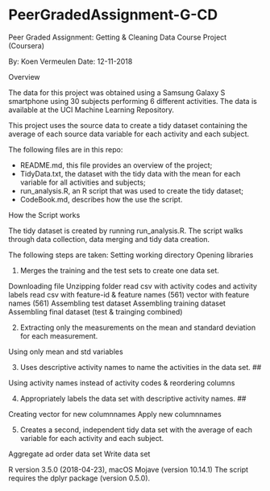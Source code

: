 # PeerGradedAssignment-G-CD
Peer Graded Assignment: Getting &amp; Cleaning Data Course Project (Coursera)

  By:     Koen Vermeulen
  Date:   12-11-2018
  
Overview

The data for this project was obtained using a Samsung Galaxy S smartphone using 30 subjects performing 6 different activities. The data is available at the UCI Machine Learning Repository.

This project uses the source data to create a tidy dataset containing the average of each source data variable for each activity and each subject.

The following files are in this repo:

- README.md, this file provides an overview of the project;
- TidyData.txt, the dataset with the tidy data with the mean for each variable for all activities and subjects;
- run_analysis.R, an R script that was used to create the tidy dataset;
- CodeBook.md, describes how the use the script.  

How the Script works

The tidy dataset is created by running run_analysis.R. The script walks through data collection, data merging and tidy data creation.

The following steps are taken:
Setting working directory
Opening libraries

1. Merges the training and the test sets to create one data set. 

Downloading file
Unzipping folder
read csv with activity codes and activity labels
read csv with feature-id & feature names (561)
vector with feature names (561)
Assembling test dataset
Assembling training dataset
Assembling final dataset (test & trainging combined)

2. Extracting only the measurements on the mean and standard deviation for each measurement.

Using only mean and std variables

3. Uses descriptive activity names to name the activities in the data set. ##

Using activity names instead of activity codes & reordering columns

4. Appropriately labels the data set with descriptive activity names. ##

Creating vector for new columnnames
Apply new columnnames

5. Creates a second, independent tidy data set with the average of each variable for each activity and each subject. 

Aggregate ad order data set
Write data set

R version 3.5.0 (2018-04-23), macOS Mojave (version 10.14.1)
The script requires the dplyr package (version 0.5.0).
